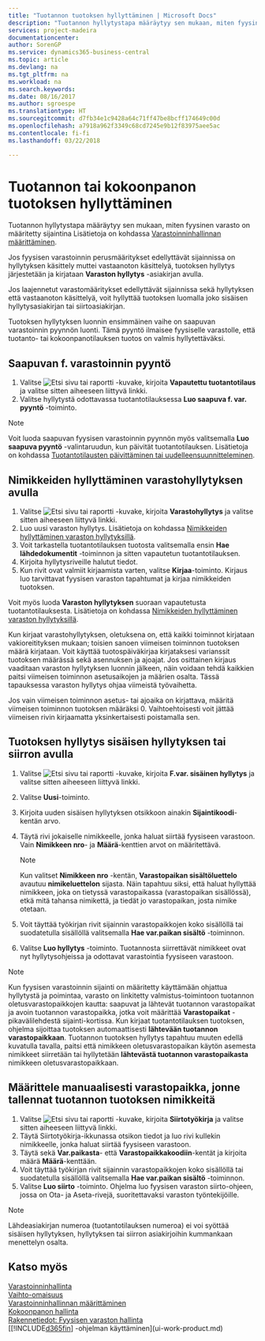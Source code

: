 ```yaml
---
title: "Tuotannon tuotoksen hyllyttäminen | Microsoft Docs"
description: "Tuotannon hyllytystapa määräytyy sen mukaan, miten fyysinen varasto on määritetty sijaintina"
services: project-madeira
documentationcenter: 
author: SorenGP
ms.service: dynamics365-business-central
ms.topic: article
ms.devlang: na
ms.tgt_pltfrm: na
ms.workload: na
ms.search.keywords: 
ms.date: 08/16/2017
ms.author: sgroespe
ms.translationtype: HT
ms.sourcegitcommit: d7fb34e1c9428a64c71ff47be8bcff174649c00d
ms.openlocfilehash: a7918a962f3349c68cd7245e9b12f83975aee5ac
ms.contentlocale: fi-fi
ms.lasthandoff: 03/22/2018

---
```

# <a name="put-away-production-or-assembly-output"></a>Tuotannon tai kokoonpanon tuotoksen hyllyttäminen
Tuotannon hyllytystapa määräytyy sen mukaan, miten fyysinen varasto on määritetty sijaintina Lisätietoja on kohdassa [Varastoinninhallinnan määrittäminen](warehouse-setup-warehouse.md).  

Jos fyysisen varastoinnin perusmääritykset edellyttävät sijainnissa on hyllytyksen käsittely muttei vastaanoton käsittelyä, tuotoksen hyllytys järjestetään ja kirjataan **Varaston hyllytys** -asiakirjan avulla.  

Jos laajennetut varastomääritykset edellyttävät sijainnissa sekä hyllytyksen että vastaanoton käsittelyä, voit hyllyttää tuotoksen luomalla joko sisäisen hyllytysasiakirjan tai siirtoasiakirjan.  

Tuotoksen hyllytyksen luonnin ensimmäinen vaihe on saapuvan varastoinnin pyynnön luonti. Tämä pyyntö ilmaisee fyysiselle varastolle, että tuotanto- tai kokoonpanotilauksen tuotos on valmis hyllytettäväksi.

## <a name="to-create-the-inbound-warehouse-request"></a>Saapuvan f. varastoinnin pyyntö  
1.  Valitse ![Etsi sivu tai raportti](media/ui-search/search_small.png "Etsi sivu tai raportti -kuvake") -kuvake, kirjoita **Vapautettu tuotantotilaus** ja valitse sitten aiheeseen liittyvä linkki.  
2.  Valitse hyllytystä odottavassa tuotantotilauksessa **Luo saapuva f. var. pyyntö** -toiminto.  

> [!NOTE]  
>  Voit luoda saapuvan fyysisen varastoinnin pyynnön myös valitsemalla **Luo saapuva pyyntö** -valintaruudun, kun päivität tuotantotilauksen. Lisätietoja on kohdassa [Tuotantotilausten päivittäminen tai uudelleensuunnitteleminen](production-how-to-replan-refresh-production-orders.md).  

## <a name="to-put-output-away-with-an-inventory-put-away"></a>Nimikkeiden hyllyttäminen varastohyllytyksen avulla  
1.  Valitse ![Etsi sivu tai raportti](media/ui-search/search_small.png "Etsi sivu tai raportti -kuvake") -kuvake, kirjoita **Varastohyllytys** ja valitse sitten aiheeseen liittyvä linkki.  
2.  Luo uusi varaston hyllytys. Lisätietoja on kohdassa [Nimikkeiden hyllyttäminen varaston hyllytyksillä](warehouse-how-to-put-items-away-with-inventory-put-aways.md).
3.  Voit tarkastella tuotantotilauksen tuotosta valitsemalla ensin **Hae lähdedokumentit** -toiminnon ja sitten vapautetun tuotantotilauksen.  
4.  Kirjoita hyllytysriveille halutut tiedot.
5.  Kun rivit ovat valmiit kirjaamista varten, valitse **Kirjaa**-toiminto. Kirjaus luo tarvittavat fyysisen varaston tapahtumat ja kirjaa nimikkeiden tuotoksen.  

Voit myös luoda **Varaston hyllytyksen** suoraan vapautetusta tuotantotilauksesta. Lisätietoja on kohdassa [Nimikkeiden hyllyttäminen varaston hyllytyksillä](warehouse-how-to-put-items-away-with-inventory-put-aways.md).  

Kun kirjaat varastohyllytyksen, oletuksena on, että kaikki toiminnot kirjataan vakioreitityksen mukaan; toisien sanoen viimeisen toiminnon tuotoksen määrä kirjataan. Voit käyttää tuotospäiväkirjaa kirjataksesi varianssit tuotoksen määrässä sekä asennuksen ja ajoajat. Jos osittainen kirjaus vaaditaan varaston hyllytyksen luonnin jälkeen, näin voidaan tehdä kaikkien paitsi viimeisen toiminnon asetusaikojen ja määrien osalta. Tässä tapauksessa varaston hyllytys ohjaa viimeistä työvaihetta.  

Jos vain viimeisen toiminnon asetus- tai ajoaika on kirjattava, määritä viimeisen toiminnon tuotoksen määräksi 0. Vaihtoehtoisesti voit jättää viimeisen rivin kirjaamatta yksinkertaisesti poistamalla sen.  

## <a name="to-put-output-away-with-a-warehouse-internal-put-away"></a>Tuotoksen hyllytys sisäisen hyllytyksen tai siirron avulla
1.  Valitse ![Etsi sivu tai raportti](media/ui-search/search_small.png "Etsi sivu tai raportti -kuvake") -kuvake, kirjoita **F.var. sisäinen hyllytys** ja valitse sitten aiheeseen liittyvä linkki.  
2. Valitse **Uusi**-toiminto.
3. Kirjoita uuden sisäisen hyllytyksen otsikkoon ainakin **Sijaintikoodi**-kentän arvo.  
4. Täytä rivi jokaiselle nimikkeelle, jonka haluat siirtää fyysiseen varastoon. Vain **Nimikkeen nro**- ja **Määrä**-kenttien arvot on määritettävä.  

    > [!NOTE]  
    >  Kun valitset **Nimikkeen nro** -kentän, **Varastopaikan sisältöluettelo** avautuu **nimikeluettelon** sijasta. Näin tapahtuu siksi, että haluat hyllyttää nimikkeen, joka on tietyssä varastopaikassa (varastopaikan sisällössä), etkä mitä tahansa nimikettä, ja tiedät jo varastopaikan, josta nimike otetaan.  

4.  Voit täyttää työkirjan rivit sijainnin varastopaikkojen koko sisällöllä tai suodatetulla sisällöllä valitsemalla **Hae var.paikan sisältö** -toiminnon.  
5.  Valitse **Luo hyllytys** -toiminto. Tuotannosta siirrettävät nimikkeet ovat nyt hyllytysohjeissa ja odottavat varastointia fyysiseen varastoon.  

> [!NOTE]  
>  Kun fyysisen varastoinnin sijainti on määritetty käyttämään ohjattua hyllytystä ja poimintaa, varasto on linkitetty valmistus-toimintoon tuotannon oletusvarastopaikkojen kautta: saapuvat ja lähtevät tuotannon varastopaikat ja avoin tuotannon varastopaikka, jotka voit määrittää **Varastopaikat** -pikavälilehdestä sijainti-kortissa. Kun kirjaat tuotantotilauksen tuotoksen, ohjelma sijoittaa tuotoksen automaattisesti **lähtevään tuotannon varastopaikkaan**. Tuotannon tuotoksen hyllytys tapahtuu muuten edellä kuvatulla tavalla, paitsi että nimikkeen oletusvarastopaikan käytön asemesta nimikkeet siirretään tai hyllytetään **lähtevästä tuotannon varastopaikasta** nimikkeen oletusvarastopaikkaan.  

## <a name="to-manually-specify-a-bin-to-store-items-from-production-output"></a>Määrittele manuaalisesti varastopaikka, jonne tallennat tuotannon tuotoksen nimikkeitä  
1.  Valitse ![Etsi sivu tai raportti](media/ui-search/search_small.png "Etsi sivu tai raportti -kuvake") -kuvake, kirjoita **Siirtotyökirja** ja valitse sitten aiheeseen liittyvä linkki.  
2.  Täytä Siirtotyökirja-ikkunassa otsikon tiedot ja luo rivi kullekin nimikkeelle, jonka haluat siirtää fyysiseen varastoon.  
3.  Täytä sekä **Var.paikasta**- että **Varastopaikkakoodiin**-kentät ja kirjoita määrä **Määrä**-kenttään.  
4.  Voit täyttää työkirjan rivit sijainnin varastopaikkojen koko sisällöllä tai suodatetulla sisällöllä valitsemalla **Hae var.paikan sisältö** -toiminnon.  
5. Valitse **Luo siirto** -toiminto. Ohjelma luo fyysisen varaston siirto-ohjeen, jossa on Ota- ja Aseta-rivejä, suoritettavaksi varaston työntekijöille.  

> [!NOTE]  
>  Lähdeasiakirjan numeroa (tuotantotilauksen numeroa) ei voi syöttää sisäisen hyllytyksen, hyllytyksen tai siirron asiakirjoihin kummankaan menettelyn osalta.  

## <a name="see-also"></a>Katso myös  
[Varastoinninhallinta](warehouse-manage-warehouse.md)  
[Vaihto-omaisuus](inventory-manage-inventory.md)  
[Varastoinninhallinnan määrittäminen](warehouse-setup-warehouse.md)     
[Kokoonpanon hallinta](assembly-assemble-items.md)    
[Rakennetiedot: Fyysisen varaston hallinta](design-details-warehouse-management.md)  
[[!INCLUDE[d365fin](includes/d365fin_md.md)] -ohjelman käyttäminen](ui-work-product.md)

